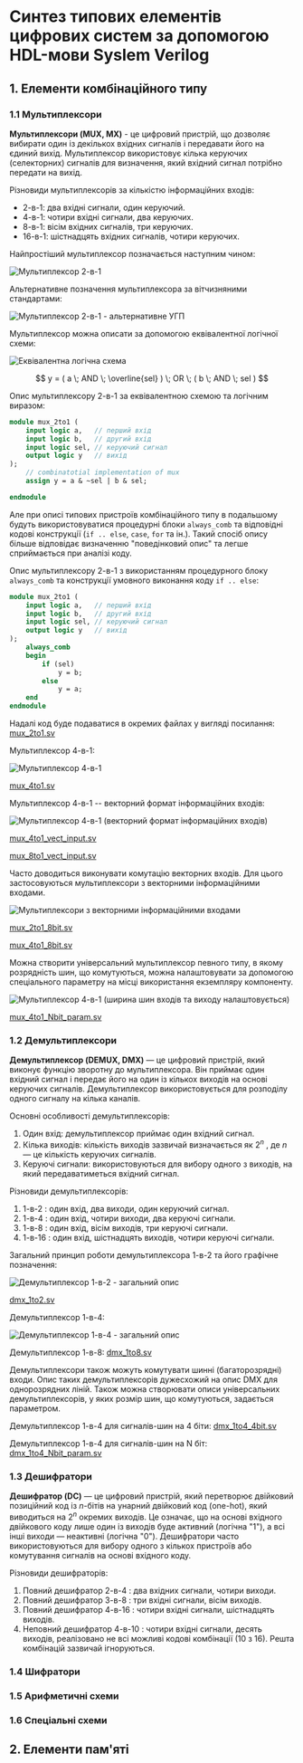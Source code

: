 # Синтез типових елементів цифрових систем за допомогою HDL-мови Syslem Verilog

## 1. Елементи комбінаційного типу

### 1.1 Мультиплексори

__Мультиплексори (MUX, MX)__ - це цифровий пристрій, що дозволяє вибирати один із декількох вхідних сигналів і передавати його на єдиний вихід. Мультиплексор використовує кілька керуючих (селекторних) сигналів для визначення, який вхідний сигнал потрібно передати на вихід.

Різновиди мультиплексорів за кількістю інформаційних входів:
* 2-в-1: два вхідні сигнали, один керуючий.
* 4-в-1: чотири вхідні сигнали, два керуючих.
* 8-в-1: вісім вхідних сигналів, три керуючих.
* 16-в-1: шістнадцять вхідних сигналів, чотири керуючих.

Найпростіший мультиплексор позначається наступним чином:

![Мультиплексор 2-в-1](figures/mux_2to1_desc.png)

Альтернативне позначення мультиплексора за вітчизняними стандартами:

![Мультиплексор 2-в-1 - альтернативне УГП](figures/mux_2to1_gost.png)

Мультиплексор можна описати за допомогою еквівалентної логічної схеми:

![Еквівалентна логічна схема](figures/mux_2to1_eqv_comb_circ.png)

$$ y = ( a \; AND \; \overline{sel} ) \; OR \; ( b \; AND \; sel ) $$

Опис мультиплексору 2-в-1 за еквівалентною схемою та логічним виразом:

```SystemVerilog
module mux_2to1 (
    input logic a,   // перший вхід
    input logic b,   // другий вхід
    input logic sel, // керуючий сигнал
    output logic y   // вихід
);
    // combinatotial implementation of mux
    assign y = a & ~sel | b & sel;

endmodule
```

Але при описі типових пристроїв комбінаційного типу в подальшому будуть використовуватися процедурні блоки `always_comb` та відповідні кодові конструкції (`if .. else`, `case`, `for` та ін.). Такий спосіб опису більше відповідає визначенню "поведінковий опис" та легше сприймається при аналізі коду.

Опис мультиплексору 2-в-1 з використанням процедурного блоку `always_comb` та конструкції умовного виконання коду `if .. else`:

```SystemVerilog
module mux_2to1 (
    input logic a,   // перший вхід
    input logic b,   // другий вхід
    input logic sel, // керуючий сигнал
    output logic y   // вихід
);
    always_comb 
    begin
        if (sel) 
            y = b;
        else 
            y = a;
    end
endmodule
```
Надалі код буде подаватися в окремих файлах у вигляді посилання: [mux_2to1.sv](src_code/mux_2to1.sv)

Мультиплексор 4-в-1: 

![Мультиплексор 4-в-1](mfigures/ux_4to1.png)

[mux_4to1.sv](src_code/mux_4to1.sv)

Мультиплексор 4-в-1 -- векторний формат інформаційних входів:

![Мультиплексор 4-в-1 (векторний формат інформаційних входів)](figures/mux_4to1_vect_input.png)

[mux_4to1_vect_input.sv](src_code/mux_4to1_vect_input.sv)

[mux_8to1_vect_input.sv](src_code/mux_8to1_vect_input.sv)

Часто доводиться виконувати комутацію векторних входів. Для цього застосовуються мультиплексори з векторними інформаційними входами.

![Мультиплексори з векторними інформаційними входами](figures/bus_mux_2to1_4to1.png)

[mux_2to1_8bit.sv](src_code/mux_2to1_8bit.sv)

[mux_4to1_8bit.sv](src_code/mux_4to1_8bit.sv)

Можна створити універсальний мультиплексор певного типу, в якому розрядність шин, що комутуються, можна налаштовувати за допомогою спеціального параметру на місці використання екземпляру компоненту. 

![Мультиплексор 4-в-1 (ширина шин входів та виходу налаштовується)](figures/mux_4to1_Nbit_param.png)

[mux_4to1_Nbit_param.sv](src_code/mux_4to1_Nbit_param.sv)

### 1.2 Демультиплексори

__Демультиплексор (DEMUX, DMX)__ — це цифровий пристрій, який виконує функцію зворотну до мультиплексора. Він приймає один вхідний сигнал і передає його на один із кількох виходів на основі керуючих сигналів. Демультиплексор використовується для розподілу одного сигналу на кілька каналів.

Основні особливості демультиплексорів:
1. Один вхід: демультиплексор приймає один вхідний сигнал.
2. Кілька виходів: кількість виходів зазвичай визначається як 
$2^n$ , де $n$ — це кількість керуючих сигналів.
3. Керуючі сигнали: використовуються для вибору одного з виходів, на який передаватиметься вхідний сигнал.

Різновиди демультиплексорів:
1. 1-в-2 : один вхід, два виходи, один керуючий сигнал.
2. 1-в-4 : один вхід, чотири виходи, два керуючі сигнали.
3. 1-в-8 : один вхід, вісім виходів, три керуючі сигнали.
4. 1-в-16 : один вхід, шістнадцять виходів, чотири керуючі сигнали.

Загальний принцип роботи демультиплексора 1-в-2 та його графічне позначення:

![Демультиплексор 1-в-2 - загальний опис](figures/dmx_1to2_desc.png)

[dmx_1to2.sv](src_code/dmx_1to2.sv)

Демультиплексор 1-в-4:

![Демультиплексор 1-в-4 - загальний опис](figures/dmx_1to4_desc.png)

Демультиплексор 1-в-8: [dmx_1to8.sv](src_code/dmx_1to8.sv)

Демультиплексори також можуть комутувати шинні (багаторозрядні) входи. Опис таких демультиплексорів дужесхожий на опис DMX для однорозрядних ліній. Також можна створювати описи універсальних демультиплексорів, у яких розмір шин, що комутуються, задається параметром. 

Демультиплексор 1-в-4 для сигналів-шин на 4 біти: [dmx_1to4_4bit.sv](src_code/dmx_1to4_4bit.sv)

Демультиплексор 1-в-4 для сигналів-шин на N біт: [dmx_1to4_Nbit_param.sv](src_code/dmx_1to4_Nbit_param.sv)

### 1.3 Дешифратори

__Дешифратор (DC)__ — це цифровий пристрій, який перетворює двійковий позиційний код із $n$-бітів на унарний двійковий код (one-hot), який виводиться на $2^n$ окремих виходів. Це означає, що на основі вхідного двійкового коду лише один із виходів буде активний (логічна "1"), а всі інші виходи — неактивні (логічна "0"). Дешифратори часто використовуються для вибору одного з кількох пристроїв або комутування сигналів на основі вхідного коду.

Різновиди дешифраторів:
1. Повний дешифратор 2-в-4 : два вхідних сигнали, чотири виходи.
2. Повний дешифратор 3-в-8 : три вхідні сигнали, вісім виходів.
3. Повний дешифратор 4-в-16 : чотири вхідні сигнали, шістнадцять виходів.
4. Неповний дешифратор 4-в-10 : чотири вхідні сигнали, десять виходів, реалізовано не всі можливі кодові комбінації (10 з 16). Решта комбінацій зазвичай ігноруються.




### 1.4 Шифратори

### 1.5 Арифметичні схеми

### 1.6 Спеціальні схеми


## 2. Елементи пам'яті